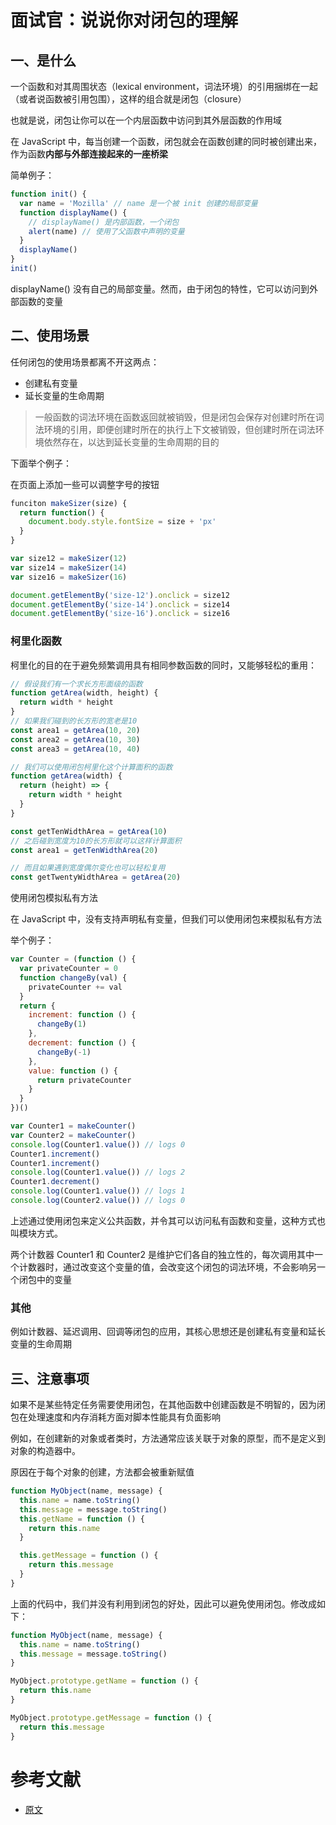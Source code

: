 # 面试官：说说你对闭包的理解

## 一、是什么

一个函数和对其周围状态（lexical environment，词法环境）的引用捆绑在一起（或者说函数被引用包围），这样的组合就是闭包（closure）

也就是说，闭包让你可以在一个内层函数中访问到其外层函数的作用域

在 JavaScript 中，每当创建一个函数，闭包就会在函数创建的同时被创建出来，作为函数**内部与外部连接起来的一座桥梁**

简单例子：

```js
function init() {
  var name = 'Mozilla' // name 是一个被 init 创建的局部变量
  function displayName() {
    // displayName() 是内部函数，一个闭包
    alert(name) // 使用了父函数中声明的变量
  }
  displayName()
}
init()
```

displayName() 没有自己的局部变量。然而，由于闭包的特性，它可以访问到外部函数的变量

## 二、使用场景

任何闭包的使用场景都离不开这两点：

- 创建私有变量
- 延长变量的生命周期

> 一般函数的词法环境在函数返回就被销毁，但是闭包会保存对创建时所在词法环境的引用，即便创建时所在的执行上下文被销毁，但创建时所在词法环境依然存在，以达到延长变量的生命周期的目的

下面举个例子：

在页面上添加一些可以调整字号的按钮

```js
funciton makeSizer(size) {
  return function() {
    document.body.style.fontSize = size + 'px'
  }
}

var size12 = makeSizer(12)
var size14 = makeSizer(14)
var size16 = makeSizer(16)

document.getElementBy('size-12').onclick = size12
document.getElementBy('size-14').onclick = size14
document.getElementBy('size-16').onclick = size16
```

### 柯里化函数

柯里化的目的在于避免频繁调用具有相同参数函数的同时，又能够轻松的重用：

```js
// 假设我们有一个求长方形面级的函数
function getArea(width, height) {
  return width * height
}
// 如果我们碰到的长方形的宽老是10
const area1 = getArea(10, 20)
const area2 = getArea(10, 30)
const area3 = getArea(10, 40)

// 我们可以使用闭包柯里化这个计算面积的函数
function getArea(width) {
  return (height) => {
    return width * height
  }
}

const getTenWidthArea = getArea(10)
// 之后碰到宽度为10的长方形就可以这样计算面积
const area1 = getTenWidthArea(20)

// 而且如果遇到宽度偶尔变化也可以轻松复用
const getTwentyWidthArea = getArea(20)
```

使用闭包模拟私有方法

在 JavaScript 中，没有支持声明私有变量，但我们可以使用闭包来模拟私有方法

举个例子：

```js
var Counter = (function () {
  var privateCounter = 0
  function changeBy(val) {
    privateCounter += val
  }
  return {
    increment: function () {
      changeBy(1)
    },
    decrement: function () {
      changeBy(-1)
    },
    value: function () {
      return privateCounter
    }
  }
})()

var Counter1 = makeCounter()
var Counter2 = makeCounter()
console.log(Counter1.value()) // logs 0
Counter1.increment()
Counter1.increment()
console.log(Counter1.value()) // logs 2
Counter1.decrement()
console.log(Counter1.value()) // logs 1
console.log(Counter2.value()) // logs 0
```

上述通过使用闭包来定义公共函数，并令其可以访问私有函数和变量，这种方式也叫模块方式。

两个计数器 Counter1 和 Counter2 是维护它们各自的独立性的，每次调用其中一个计数器时，通过改变这个变量的值，会改变这个闭包的词法环境，不会影响另一个闭包中的变量

### 其他

例如计数器、延迟调用、回调等闭包的应用，其核心思想还是创建私有变量和延长变量的生命周期

## 三、注意事项

如果不是某些特定任务需要使用闭包，在其他函数中创建函数是不明智的，因为闭包在处理速度和内存消耗方面对脚本性能具有负面影响

例如，在创建新的对象或者类时，方法通常应该关联于对象的原型，而不是定义到对象的构造器中。

原因在于每个对象的创建，方法都会被重新赋值

```js
function MyObject(name, message) {
  this.name = name.toString()
  this.message = message.toString()
  this.getName = function () {
    return this.name
  }

  this.getMessage = function () {
    return this.message
  }
}
```

上面的代码中，我们并没有利用到闭包的好处，因此可以避免使用闭包。修改成如下：

```js
function MyObject(name, message) {
  this.name = name.toString()
  this.message = message.toString()
}

MyObject.prototype.getName = function () {
  return this.name
}

MyObject.prototype.getMessage = function () {
  return this.message
}
```

# 参考文献

- [原文](https://github.com/febobo/web-interview/issues/57)
